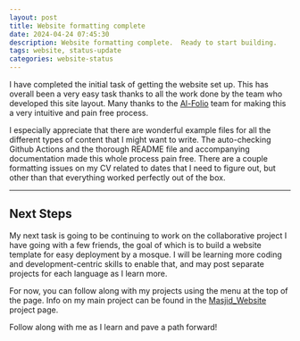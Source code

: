 ```yaml
---
layout: post
title: Website formatting complete
date: 2024-04-24 07:45:30
description: Website formatting complete.  Ready to start building.
tags: website, status-update
categories: website-status
---
```


I have completed the initial task of getting the website set up. This has overall been a very easy task thanks to all the work done by the team who developed this site layout. Many thanks to the [Al-Folio](https://github.com/alshedivat/al-folio) team for making this a very intuitive and pain free process.

I especially appreciate that there are wonderful example files for all the different types of content that I might want to write. The auto-checking Github Actions and the thorough README file and accompanying documentation made this whole process pain free. There are a couple formatting issues on my CV related to dates that I need to figure out, but other than that everything worked perfectly out of the box.

---

## Next Steps

My next task is going to be continuing to work on the collaborative project I have going with a few friends, the goal of which is to build a website template for easy deployment by a mosque. I will be learning more coding and development-centric skills to enable that, and may post separate projects for each language as I learn more.

For now, you can follow along with my projects using the menu at the top of the page. Info on my main project can be found in the <a href="/projects/Masjid_Website">Masjid_Website </a> project page.

Follow along with me as I learn and pave a path forward!
